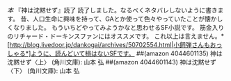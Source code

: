 *本* 『神は沈黙せず』読了
読了しました。なるべくネタバレしないように書きます。
昔、人口生命に興味を持って、GAとか使って色々やっていたことが懐かしくなりました。
もういちどやってみようかなと思わせるSF小説です。
筋金入りのリチャード・ドーキンスファンにはオススメです。
これ以上は言えません。*[http://blog.livedoor.jp/dankogai/archives/50702554.html|小飼弾さんもおっしゃる*]ように、読んどいて損はないSFです。
 ##(amazon 4044601135)  神は沈黙せず〈上〉 (角川文庫): 山本 弘
 ##(amazon 4044601143)  神は沈黙せず〈下〉 (角川文庫): 山本 弘

